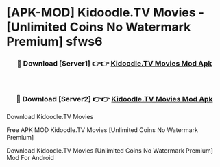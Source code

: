 # [APK-MOD] Kidoodle.TV  Movies - [Unlimited Coins No Watermark Premium] sfws6



<div align="center">
<h3>🔴 Download [Server1] 👉👉 <a href="https://momento.my/?title=Kidoodle.TV__Movies">Kidoodle.TV  Movies Mod Apk</a></h3><br>

<h3>🔴 Download [Server2] 👉👉 <a href="https://momento.my/?title=Kidoodle.TV__Movies">Kidoodle.TV  Movies Mod Apk</a></h3>
</div>



Download Kidoodle.TV  Movies 

Free APK MOD Kidoodle.TV  Movies [Unlimited Coins No Watermark Premium]

Download Kidoodle.TV  Movies [Unlimited Coins No Watermark Premium] Mod For Android
